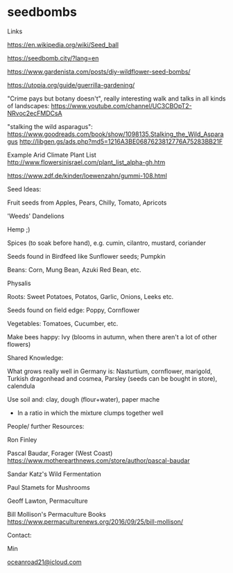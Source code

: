 # seedbombs

Links

https://en.wikipedia.org/wiki/Seed_ball

https://seedbomb.city/?lang=en

https://www.gardenista.com/posts/diy-wildflower-seed-bombs/

https://utopia.org/guide/guerrilla-gardening/ 

"Crime pays but botany doesn't", really interesting walk and talks in all kinds of landscapes: https://www.youtube.com/channel/UC3CBOpT2-NRvoc2ecFMDCsA

"stalking the wild asparagus": https://www.goodreads.com/book/show/1098135.Stalking_the_Wild_Asparagus 
http://libgen.gs/ads.php?md5=1216A3BE0687623812776A75283BB21F

Example Arid Climate Plant List
http://www.flowersinisrael.com/plant_list_alpha-gh.htm 

https://www.zdf.de/kinder/loewenzahn/gummi-108.html

Seed Ideas:
    
Fruit seeds from Apples, Pears, Chilly, Tomato, Apricots

'Weeds' Dandelions

Hemp ;)

Spices (to soak before hand), e.g. cumin, cilantro, mustard, coriander

Seeds found in Birdfeed like Sunflower seeds; Pumpkin

Beans: Corn, Mung Bean, Azuki Red Bean, etc.

Physalis

Roots: Sweet Potatoes, Potatos, Garlic, Onions, Leeks etc.

Seeds found on field edge: Poppy, Cornflower

Vegetables: Tomatoes, Cucumber, etc.

Make bees happy: Ivy (blooms in autumn, when there aren't a lot of other flowers)


Shared Knowledge: 

What grows really well in Germany is: Nasturtium, cornflower, marigold, Turkish dragonhead and cosmea, Parsley (seeds can be bought in store), calendula

Use soil and: clay, dough (flour+water), paper mache
- In a ratio in which the mixture clumps together well

People/ further Resources:
    
Ron Finley

Pascal Baudar, Forager (West Coast) https://www.motherearthnews.com/store/author/pascal-baudar 

Sandar Katz's Wild Fermentation

Paul Stamets for Mushrooms

Geoff Lawton, Permaculture

Bill Mollison's Permaculture Books
https://www.permaculturenews.org/2016/09/25/bill-mollison/ 

Contact:

Min

oceanroad21@icloud.com
